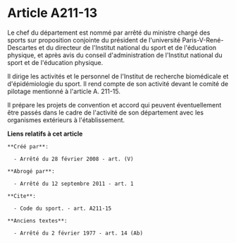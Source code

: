 # Article A211-13

Le chef du département est nommé par arrêté du ministre chargé des sports sur proposition conjointe du président de
l'université Paris-V-René-Descartes et du directeur de l'Institut national du sport et de l'éducation physique, et après avis
du conseil d'administration de l'Institut national du sport et de l'éducation physique. 

Il dirige les activités et le personnel de l'Institut de recherche biomédicale et d'épidémiologie du sport. Il rend compte de
son activité devant le comité de pilotage mentionné à l'article A. 211-15. 

Il prépare les projets de convention et accord qui peuvent éventuellement être passés dans le cadre de l'activité de son
département avec les organismes extérieurs à l'établissement.

**Liens relatifs à cet article**

	**Créé par**:

	  - Arrêté du 28 février 2008 - art. (V)

	**Abrogé par**:

	  - Arrêté du 12 septembre 2011 - art. 1

	**Cite**:

	  - Code du sport. - art. A211-15

	**Anciens textes**:

	  - Arrêté du 2 février 1977 - art. 14 (Ab)
